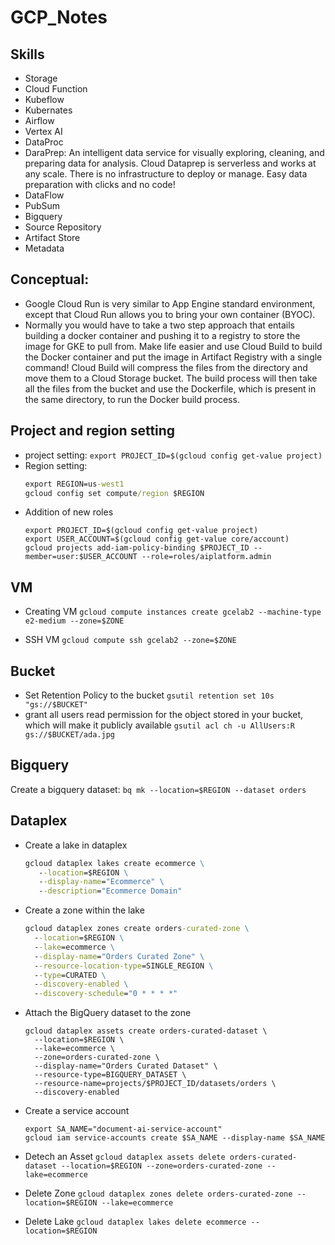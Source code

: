 # GCP_Notes

## Skills

* Storage
* Cloud Function
* Kubeflow
* Kubernates
* Airflow
* Vertex AI
* DataProc
* DaraPrep: An intelligent data service for visually exploring, cleaning, and preparing data for analysis. Cloud Dataprep is serverless and works at any scale. There is no infrastructure to deploy or manage. Easy data preparation with clicks and no code!
* DataFlow
* PubSum
* Bigquery
* Source Repository
* Artifact Store
* Metadata

## Conceptual:
* Google Cloud Run is very similar to App Engine standard environment, except that Cloud Run allows you to bring your own container (BYOC).
* Normally you would have to take a two step approach that entails building a docker container and pushing it to a registry to store the image for GKE to pull from. Make life easier and use Cloud Build to build the Docker container and put the image in Artifact Registry with a single command! Cloud Build will compress the files from the directory and move them to a Cloud Storage bucket. The build process will then take all the files from the bucket and use the Dockerfile, which is present in the same directory, to run the Docker build process.
  
## Project and region setting

* project  setting: `export PROJECT_ID=$(gcloud config get-value project)`
* Region setting:
  ```cmd
  export REGION=us-west1
  gcloud config set compute/region $REGION
  ```
* Addition of new roles
  ```
  export PROJECT_ID=$(gcloud config get-value project)
  export USER_ACCOUNT=$(gcloud config get-value core/account)
  gcloud projects add-iam-policy-binding $PROJECT_ID --member=user:$USER_ACCOUNT --role=roles/aiplatform.admin
  ```

## VM

* Creating VM
  `gcloud compute instances create gcelab2 --machine-type e2-medium --zone=$ZONE`

* SSH VM
  `gcloud compute ssh gcelab2 --zone=$ZONE`
## Bucket

* Set Retention Policy to the bucket `gsutil retention set 10s "gs://$BUCKET"`
* grant all users read permission for the object stored in your bucket, which will make it publicly available `gsutil acl ch -u AllUsers:R gs://$BUCKET/ada.jpg`

## Bigquery

Create a bigquery dataset: `bq mk --location=$REGION --dataset orders`

## Dataplex

* Create a lake in dataplex
  ```cmd
  gcloud dataplex lakes create ecommerce \
     --location=$REGION \
     --display-name="Ecommerce" \
     --description="Ecommerce Domain"
  ```

* Create a zone within the lake
  ```cmd
  gcloud dataplex zones create orders-curated-zone \
    --location=$REGION \
    --lake=ecommerce \
    --display-name="Orders Curated Zone" \
    --resource-location-type=SINGLE_REGION \
    --type=CURATED \
    --discovery-enabled \
    --discovery-schedule="0 * * * *"
  ```
  
* Attach the BigQuery dataset to the zone
  ```
  gcloud dataplex assets create orders-curated-dataset \
    --location=$REGION \
    --lake=ecommerce \
    --zone=orders-curated-zone \
    --display-name="Orders Curated Dataset" \
    --resource-type=BIGQUERY_DATASET \
    --resource-name=projects/$PROJECT_ID/datasets/orders \
    --discovery-enabled 
  ```

* Create a service account
  ```
  export SA_NAME="document-ai-service-account"
  gcloud iam service-accounts create $SA_NAME --display-name $SA_NAME
  ```
  
* Detech an Asset
  `gcloud dataplex assets delete orders-curated-dataset --location=$REGION --zone=orders-curated-zone --lake=ecommerce`
  
* Delete Zone
  `gcloud dataplex zones delete orders-curated-zone --location=$REGION --lake=ecommerce`
  
* Delete Lake
  `gcloud dataplex lakes delete ecommerce --location=$REGION`
